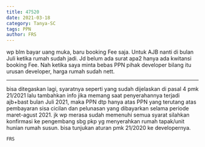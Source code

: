 ```yaml
---
title: 47520
date: 2021-03-18
category: Tanya-SC
tags: PPN
author: FRS
---
```


wp blm bayar uang muka, baru booking Fee saja. Untuk AJB nanti di bulan Juli ketika rumah sudah jadi. Jd belum ada surat apa2 hanya ada kwitansi booking Fee. Nah ketika saya minta bebas PPN pihak developer bilang itu urusan developer, harga rumah sudah nett.

---

bisa ditegaskan lagi, syaratnya seperti yang sudah dijelaskan di pasal 4 pmk 21/2021 lalu tambahkan info jika memang saat penyerahannya terjadi ajb+bast bulan Juli 2021, maka PPN dtp hanya atas PPN yang terutang atas pembayaran sisa cicilan dan pelunasan yang dibayarkan selama periode maret-agust 2021. jk wp merasa sudah memenuhi semua syarat silahkan konfirmasi ke pengembang sbg pkp yg menyerahkan rumah tapak/unit hunian rumah susun. bisa tunjukan aturan pmk 21/2020 ke developernya.

`FRS`
